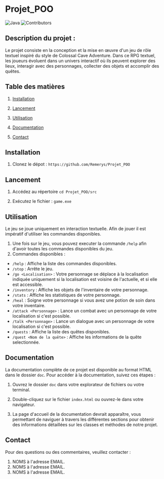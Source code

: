 # Projet_POO
![Java](https://img.shields.io/badge/java-%23ED8B00.svg?style=for-the-badge&logo=openjdk&logoColor=white)
![Contributors](https://img.shields.io/badge/contributors%20-%203%20-%20)

## Description du projet :
Le projet consiste en la conception et la mise en œuvre d'un jeu de rôle textuel inspiré du style de Colossal Cave Adventure. Dans ce RPG textuel, les joueurs évoluent dans un univers interactif où ils peuvent explorer des lieux, interagir avec des personnages, collecter des objets et accomplir des quêtes.


## Table des matières

1. [Installation](#installation)

2. [Lancement](#lancement)

3. [Utilisation](#utilisation)

3. [Documentation](#documentation)

4. [Contact](#contact)


## Installation

1. Clonez le dépot : `https://github.com/Remerys/Projet_POO`


## Lancement
1. Accédez au répertoire `cd Projet_POO/src`

2. Exécutez le fichier : `game.exe`


## Utilisation

Le jeu se joue uniquement en interaction textuelle. Afin de jouer il est impératif d'utiliser les commandes disponibles.
1. Une fois sur le jeu, vous pouvez executer la commande `/help` afin d'avoir toutes les commandes disponibles du jeu.
2. Commandes disponibles :
- `/help` : Affiche la liste des commandes disponibles.
- `/stop` : Arrête le jeu.
- `/go <Localisation>` : Votre personnage se déplace à la localisation indiquée uniquement si la localisation est voisine de l'actuelle, et si elle est accessible.
- `/inventory` : Affiche les objets de l'inventaire de votre personnage.
- `/stats` : Affiche les statistiques de votre personnage.
- `/heal` : Soigne votre personnage si vous avez une potion de soin dans votre inventaire.
- `/attack <Personnage>` : Lance un combat avec un personnage de votre localisation si c'est possible.
- `/talk <Personnage>` : Lance un dialogue avec un personnage de votre localisation si c'est possible.
- `/quests` : Affiche la liste des quêtes disponibles.
- `/quest <Nom de la quête>` : Affiche les informations de la quête selectionnée.


## Documentation

La documentation complète de ce projet est disponible au format HTML dans le dossier `doc`. Pour accéder à la documentation, suivez ces étapes :

1. Ouvrez le dossier `doc` dans votre explorateur de fichiers ou votre terminal.

2. Double-cliquez sur le fichier `index.html` ou ouvrez-le dans votre navigateur.

3. La page d'accueil de la documentation devrait apparaître, vous permettant de naviguer à travers les différentes sections pour obtenir des informations détaillées sur les classes et méthodes de notre projet.


## Contact
Pour des questions ou des commentaires, veuillez contacter :
1. NOMS à l'adresse EMAIL.
2. NOMS à l'adresse EMAIL.
3. NOMS à l'adresse EMAIL.